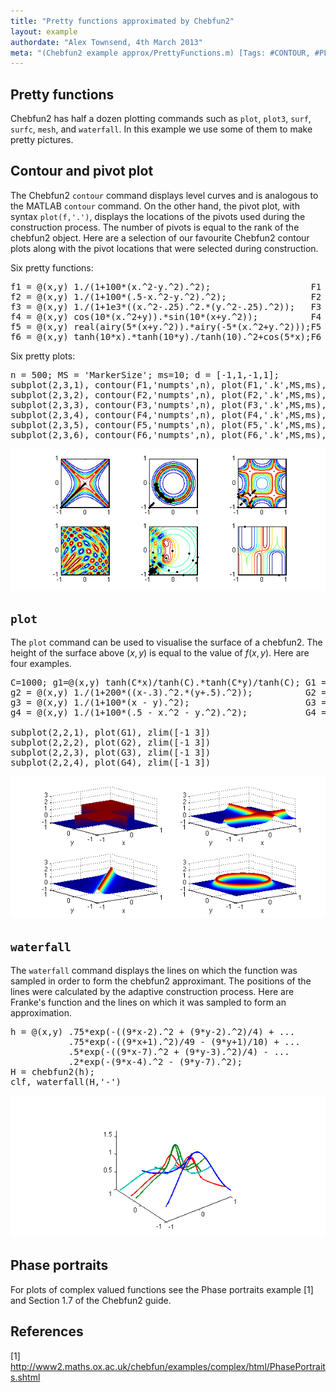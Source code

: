 ```yaml
---
title: "Pretty functions approximated by Chebfun2"
layout: example
authordate: "Alex Townsend, 4th March 2013"
meta: "(Chebfun2 example approx/PrettyFunctions.m) [Tags: #CONTOUR, #PLOT, #PLOT3, #SURF, #SURFC, #MESH, #WATERFALL]"
---
```




## Pretty functions

Chebfun2 has half a dozen plotting commands such as `plot`, `plot3`, `surf`, `surfc`, `mesh`, and `waterfall`. In this example we use some of them to make pretty pictures.



## Contour and pivot plot

The Chebfun2 `contour` command displays level curves and is analogous to the MATLAB `contour` command.  On the other hand, the pivot plot, with syntax `plot(f,'.')`, displays the locations of the pivots used during the construction process.  The number of pivots is equal to the rank of the chebfun2 object. Here are a selection of our favourite Chebfun2 contour plots along with the pivot locations that were selected during construction.

Six pretty functions:

<pre class="mcode-input">f1 = @(x,y) 1./(1+100*(x.^2-y.^2).^2);                   F1 = chebfun2(f1);
f2 = @(x,y) 1./(1+100*(.5-x.^2-y.^2).^2);                F2 = chebfun2(f2);
f3 = @(x,y) 1./(1+1e3*((x.^2-.25).^2.*(y.^2-.25).^2));   F3 = chebfun2(f3);
f4 = @(x,y) cos(10*(x.^2+y)).*sin(10*(x+y.^2));          F4 = chebfun2(f4);
f5 = @(x,y) real(airy(5*(x+y.^2)).*airy(-5*(x.^2+y.^2)));F5 = chebfun2(f5);
f6 = @(x,y) tanh(10*x).*tanh(10*y)./tanh(10).^2+cos(5*x);F6 = chebfun2(f6);</pre>Six pretty plots:

<pre class="mcode-input">n = 500; MS = 'MarkerSize'; ms=10; d = [-1,1,-1,1];
subplot(2,3,1), contour(F1,'numpts',n), plot(F1,'.k',MS,ms), axis(d)
subplot(2,3,2), contour(F2,'numpts',n), plot(F2,'.k',MS,ms), axis(d)
subplot(2,3,3), contour(F3,'numpts',n), plot(F3,'.k',MS,ms), axis(d)
subplot(2,3,4), contour(F4,'numpts',n), plot(F4,'.k',MS,ms), axis(d)
subplot(2,3,5), contour(F5,'numpts',n), plot(F5,'.k',MS,ms), axis(d)
subplot(2,3,6), contour(F6,'numpts',n), plot(F6,'.k',MS,ms), axis(d)</pre><img src="img/PrettyFunctions_01.png" class="figure" alt="">



## `plot`

The `plot` command can be used to visualise the surface of a chebfun2. The height of the surface above $(x,y)$ is equal to the value of $f(x,y)$. Here are four examples.

<pre class="mcode-input">C=1000; g1=@(x,y) tanh(C*x)/tanh(C).*tanh(C*y)/tanh(C); G1 = chebfun2(g1);
g2 = @(x,y) 1./(1+200*((x-.3).^2.*(y+.5).^2));          G2 = chebfun2(g2);
g3 = @(x,y) 1./(1+100*(x - y).^2);                      G3 = chebfun2(g3);
g4 = @(x,y) 1./(1+100*(.5 - x.^2 - y.^2).^2);           G4 = chebfun2(g4);

subplot(2,2,1), plot(G1), zlim([-1 3])
subplot(2,2,2), plot(G2), zlim([-1 3])
subplot(2,2,3), plot(G3), zlim([-1 3])
subplot(2,2,4), plot(G4), zlim([-1 3])</pre><img src="img/PrettyFunctions_02.png" class="figure" alt="">



## `waterfall`

The `waterfall` command displays the lines on which the function was sampled in order to form the chebfun2 approximant. The positions of the lines were calculated by the adaptive construction process. Here are Franke's function and the lines on which it was sampled to form an approximation.

<pre class="mcode-input">h = @(x,y) .75*exp(-((9*x-2).^2 + (9*y-2).^2)/4) + ...
           .75*exp(-((9*x+1).^2)/49 - (9*y+1)/10) + ...
           .5*exp(-((9*x-7).^2 + (9*y-3).^2)/4) - ...
           .2*exp(-(9*x-4).^2 - (9*y-7).^2);
H = chebfun2(h);
clf, waterfall(H,'-')</pre><img src="img/PrettyFunctions_03.png" class="figure" alt="">



## Phase portraits

For plots of complex valued functions see the Phase portraits example [1] and Section 1.7 of the Chebfun2 guide.



## References

[1] <a href="http://www2.maths.ox.ac.uk/chebfun/examples/complex/html/PhasePortraits.shtml">http://www2.maths.ox.ac.uk/chebfun/examples/complex/html/PhasePortraits.shtml</a>

